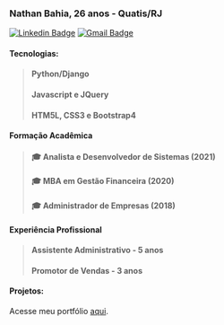### Nathan Bahia, 26 anos - Quatis/RJ

[![Linkedin Badge](https://img.shields.io/badge/-Nathan%20Bahia-6633cc?style=flat-square&logo=Linkedin&logoColor=white&link=https://linkedin.com/in/nathanbahia/)](https://linkedin.com/in/nathanbahia/)   [![Gmail Badge](https://img.shields.io/badge/nathanbabahia@gmail.com-6633cc?style=flat-square&logo=Gmail&logoColor=white&link=mailto:nathanbabahia@gmail.com)](mailto:nathanbabahia@gmail.com)

#### Tecnologias:
> #### Python/Django
> #### Javascript e JQuery
> #### HTM5L, CSS3 e Bootstrap4

#### Formação Acadêmica
> #### 🎓 Analista e Desenvolvedor de Sistemas (2021)
> #### 🎓 MBA em Gestão Financeira (2020)
> #### 🎓 Administrador de Empresas (2018)

#### Experiência Profissional
> #### Assistente Administrativo - 5 anos
> #### Promotor de Vendas - 3 anos

#### Projetos:
Acesse meu portfólio [aqui](nathanbahia.tech).
